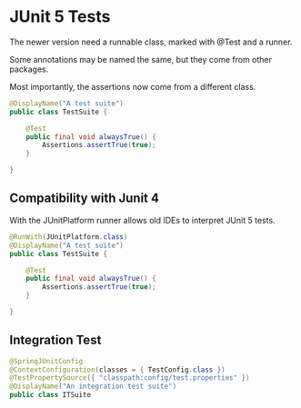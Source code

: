 # JUnit 5 Tests

The newer version need a runnable class, marked with @Test and a runner.

Some annotations may be named the same, but they come from other packages.

Most importantly, the assertions now come from a different class.

```java
@DisplayName("A test suite")
public class TestSuite {

    @Test
    public final void alwaysTrue() {
        Assertions.assertTrue(true);
    }

}
```

## Compatibility with Junit 4

With the JUnitPlatform runner allows old IDEs to interpret JUnit 5 tests.

```java
@RunWith(JUnitPlatform.class)
@DisplayName("A test suite")
public class TestSuite {

    @Test
    public final void alwaysTrue() {
        Assertions.assertTrue(true);
    }

}
```

## Integration Test

```java
@SpringJUnitConfig
@ContextConfiguration(classes = { TestConfig.class })
@TestPropertySource({ "classpath:config/test.properties" })
@DisplayName("An integration test suite")
public class ITSuite
```

